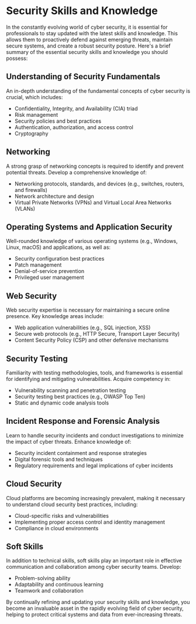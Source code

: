 # Security Skills and Knowledge

In the constantly evolving world of cyber security, it is essential for professionals to stay updated with the latest skills and knowledge. This allows them to proactively defend against emerging threats, maintain secure systems, and create a robust security posture. Here's a brief summary of the essential security skills and knowledge you should possess:

Understanding of Security Fundamentals
--------------------------------------

An in-depth understanding of the fundamental concepts of cyber security is crucial, which includes:

*   Confidentiality, Integrity, and Availability (CIA) triad
*   Risk management
*   Security policies and best practices
*   Authentication, authorization, and access control
*   Cryptography

Networking
----------

A strong grasp of networking concepts is required to identify and prevent potential threats. Develop a comprehensive knowledge of:

*   Networking protocols, standards, and devices (e.g., switches, routers, and firewalls)
*   Network architecture and design
*   Virtual Private Networks (VPNs) and Virtual Local Area Networks (VLANs)

Operating Systems and Application Security
------------------------------------------

Well-rounded knowledge of various operating systems (e.g., Windows, Linux, macOS) and applications, as well as:

*   Security configuration best practices
*   Patch management
*   Denial-of-service prevention
*   Privileged user management

Web Security
------------

Web security expertise is necessary for maintaining a secure online presence. Key knowledge areas include:

*   Web application vulnerabilities (e.g., SQL injection, XSS)
*   Secure web protocols (e.g., HTTP Secure, Transport Layer Security)
*   Content Security Policy (CSP) and other defensive mechanisms

Security Testing
----------------

Familiarity with testing methodologies, tools, and frameworks is essential for identifying and mitigating vulnerabilities. Acquire competency in:

*   Vulnerability scanning and penetration testing
*   Security testing best practices (e.g., OWASP Top Ten)
*   Static and dynamic code analysis tools

Incident Response and Forensic Analysis
---------------------------------------

Learn to handle security incidents and conduct investigations to minimize the impact of cyber threats. Enhance knowledge of:

*   Security incident containment and response strategies
*   Digital forensic tools and techniques
*   Regulatory requirements and legal implications of cyber incidents

Cloud Security
--------------

Cloud platforms are becoming increasingly prevalent, making it necessary to understand cloud security best practices, including:

*   Cloud-specific risks and vulnerabilities
*   Implementing proper access control and identity management
*   Compliance in cloud environments

Soft Skills
-----------

In addition to technical skills, soft skills play an important role in effective communication and collaboration among cyber security teams. Develop:

*   Problem-solving ability
*   Adaptability and continuous learning
*   Teamwork and collaboration

By continually refining and updating your security skills and knowledge, you become an invaluable asset in the rapidly evolving field of cyber security, helping to protect critical systems and data from ever-increasing threats.